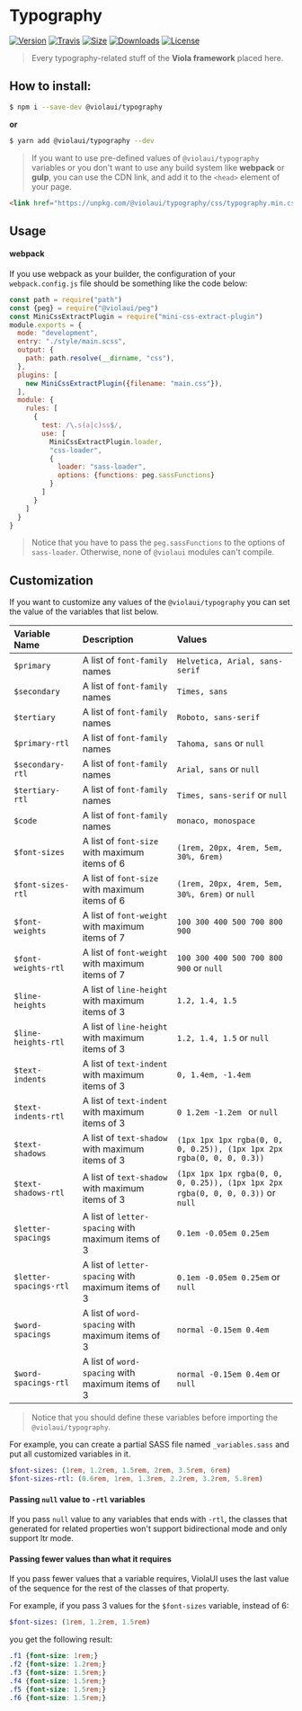 # Typography

[![Version][version]](https://www.npmjs.com/package/@violaui/typography)
[![Travis][travis]](https://travis-ci.org/violaui/typography)
[![Size][size]](https://unpkg.com/@violaui/typography)
[![Downloads][downloads]](https://www.npmjs.com/package/@violaui/typography)
[![License][license]](https://github.com/violaui/typography/blob/master/LICENSE)

> Every typography-related stuff of the __Viola framework__ placed here.

[version]: https://img.shields.io/npm/v/@violaui/typography.svg?&logo=npm&style=flat-square
[travis]: https://img.shields.io/travis/violaui/typography.svg?&logo=travis&style=flat-square
[size]: https://img.shields.io/bundlephobia/minzip/@violaui/typography.svg?&logo=css3&label=size&style=flat-square
[downloads]: https://img.shields.io/npm/dt/@violaui/typography.svg?style=flat-square
[license]: https://img.shields.io/github/license/violaui/typography.svg?color=%23aa55aa&style=flat-square

## How to install:

```bash
$ npm i --save-dev @violaui/typography
```

__or__

```bash
$ yarn add @violaui/typography --dev
```

>If you want to use pre-defined values of `@violaui/typography` variables or you don't want to use any build system 
like __webpack__ or __gulp__, you can use the CDN link, and add it to the `<head>` element of your page.

```html
<link href="https://unpkg.com/@violaui/typography/css/typography.min.css" rel="stylesheet">
```

## Usage

#### webpack

If you use webpack as your builder, the configuration of your `webpack.config.js` 
file should be something like the code below:
 
```javascript
const path = require("path")
const {peg} = require("@violaui/peg")
const MiniCssExtractPlugin = require("mini-css-extract-plugin")
module.exports = {
  mode: "development",
  entry: "./style/main.scss",
  output: {
    path: path.resolve(__dirname, "css"),
  },
  plugins: [
    new MiniCssExtractPlugin({filename: "main.css"}),
  ],
  module: {
    rules: [
      {
        test: /\.s(a|c)ss$/,
        use: [
          MiniCssExtractPlugin.loader,
          "css-loader",
          {
            loader: "sass-loader",
            options: {functions: peg.sassFunctions}
          }
        ]
      }
    ]
  }
}
```
>  Notice that you have to pass the `peg.sassFunctions` to the options of `sass-loader`. 
Otherwise, none of `@violaui` modules can't compile.

## Customization
If you want to customize any values of the `@violaui/typography` you can set the value of the variables that list below.

| Variable Name | Description        | Values|
| :------------ | :-------------| :-------- |
| `$primary` | A list of `font-family` names | `Helvetica, Arial, sans-serif`
| `$secondary` | A list of `font-family` names |  `Times, sans` 
| `$tertiary` | A list of `font-family` names |  `Roboto, sans-serif`
| `$primary-rtl` | A list of `font-family` names | `Tahoma, sans` or `null`
| `$secondary-rtl` | A list of `font-family` names | `Arial, sans` or `null` 
| `$tertiary-rtl` |  A list of `font-family` names | `Times, sans-serif` or `null`
| `$code` | A list of `font-family` names | `monaco, monospace`
| `$font-sizes` | A list of `font-size` with maximum items of 6 | `(1rem, 20px, 4rem, 5em, 30%, 6rem)`
| `$font-sizes-rtl` | A list of `font-size` with maximum items of 6 | `(1rem, 20px, 4rem, 5em, 30%, 6rem)` or `null`
| `$font-weights` | A list of `font-weight` with maximum items of 7 | `100 300 400 500 700 800 900`
| `$font-weights-rtl` | A list of `font-weight` with maximum items of 7 | `100 300 400 500 700 800 900` or `null`
| `$line-heights` | A list of `line-height` with maximum items of 3 | `1.2, 1.4, 1.5`
| `$line-heights-rtl` | A list of `line-height` with maximum items of 3 | `1.2, 1.4, 1.5` or `null`
| `$text-indents` |  A list of `text-indent` with maximum items of 3 | `0, 1.4em, -1.4em`
| `$text-indents-rtl` | A list of `text-indent` with maximum items of 3 | `0 1.2em -1.2em ` or `null`
| `$text-shadows` | A list of `text-shadow` with maximum items of 3 | `(1px 1px 1px rgba(0, 0, 0, 0.25)), (1px 1px 2px rgba(0, 0, 0, 0.3))`
| `$text-shadows-rtl` | A list of `text-shadow` with maximum items of 3 | `(1px 1px 1px rgba(0, 0, 0, 0.25)), (1px 1px 2px rgba(0, 0, 0, 0.3))` or `null`
| `$letter-spacings` | A list of `letter-spacing` with maximum items of 3| `0.1em -0.05em 0.25em`
| `$letter-spacings-rtl`| A list of `letter-spacing` with maximum items of 3| `0.1em -0.05em 0.25em` or `null`
| `$word-spacings` | A list of `word-spacing` with maximum items of 3 | `normal -0.15em 0.4em`
| `$word-spacings-rtl` | A list of `word-spacing` with maximum items of 3 | `normal -0.15em 0.4em` or `null`

> Notice that you should define these variables before importing the `@violaui/typography`.

For example, you can create a partial SASS file named `_variables.sass` and put all customized variables in it.

```sass
$font-sizes: (1rem, 1.2rem, 1.5rem, 2rem, 3.5rem, 6rem)
$font-sizes-rtl: (0.6rem, 1rem, 1.3rem, 2.2rem, 3.2rem, 5.8rem) 
```

#### Passing `null` value to `-rtl` variables

If you pass `null` value to any variables that ends with `-rtl`, the classes that generated for related 
properties won't support bidirectional mode and only support ltr mode.

#### Passing fewer values than what it requires

If you pass fewer values that a variable requires, ViolaUI uses the last value of the sequence for the 
rest of the classes of that property.

For example, if you pass 3 values for the `$font-sizes` variable, instead of 6:

```sass
$font-sizes: (1rem, 1.2rem, 1.5rem)
```  

you get the following result:

```css
.f1 {font-size: 1rem;}
.f2 {font-size: 1.2rem;}
.f3 {font-size: 1.5rem;}
.f4 {font-size: 1.5rem;}
.f5 {font-size: 1.5rem;}
.f6 {font-size: 1.5rem;}
```


